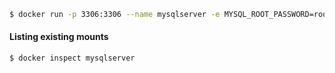 ```sh
$ docker run -p 3306:3306 --name mysqlserver -e MYSQL_ROOT_PASSWORD=root -d -v /home/mysql-data:/var/lib/mysql mysql
```
#### Listing existing mounts
```sh
$ docker inspect mysqlserver
```

